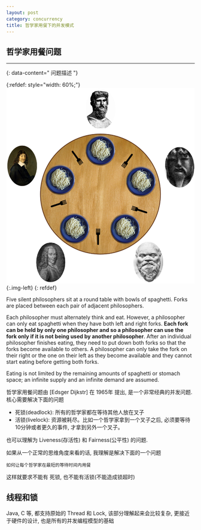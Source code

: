 ```yaml
---
layout: post
category: concurrency
title: 哲学家用餐下的并发模式
---
```


## 哲学家用餐问题
---------------
{: data-content=" 问题描述 "}

{:refdef: style="width: 60%;"}
![](assets/images/An_illustration_of_the_dining_philosophers_problem.png){:.img-left}
{: refdef}

Five silent philosophers sit at a round table with bowls of spaghetti. Forks are placed between each pair of adjacent philosophers.

Each philosopher must alternately think and eat. However, a philosopher can only eat spaghetti when they have both left and right forks. **Each fork can be held by only one philosopher and so a philosopher can use the fork only if it is not being used by another philosopher**. After an individual philosopher finishes eating, they need to put down both forks so that the forks become available to others. A philosopher can only take the fork on their right or the one on their left as they become available and they cannot start eating before getting both forks.

Eating is not limited by the remaining amounts of spaghetti or stomach space; an infinite supply and an infinite demand are assumed.

哲学家用餐问题由 [Edsger Dijkstr] 在 1965年 提出, 是一个非常经典的并发问题. 核心需要解决下面的问题

- 死锁(deadlock): 所有的哲学家都在等待其他人放在叉子
- 活锁(livelock): 资源被耗尽。比如一个哲学家拿到一个叉子之后, 必须要等待10分钟或者更久的事件, 才拿到另外一个叉子。

也可以理解为 Liveness(存活性) 和 Fairness(公平性) 的问题.

如果从一个正常的思维角度来看的话, 我理解是解决下面的一个问题

    如何让每个哲学家在最短的等待时间内用餐

这样就要求不能有 死锁, 也不能有活锁(不能造成锁超时)

## 线程和锁
Java, C 等, 都支持原始的 Thread 和 Lock, 该部分理解起来会比较复杂, 更接近于硬件的设计, 也是所有的并发编程模型的基础
